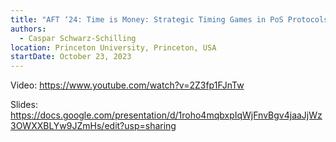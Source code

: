 ```yaml
---
title: "AFT ‘24: Time is Money: Strategic Timing Games in PoS Protocols"
authors:
  - Caspar Schwarz-Schilling
location: Princeton University, Princeton, USA
startDate: October 23, 2023
---
```


Video: <https://www.youtube.com/watch?v=2Z3fp1FJnTw>

Slides: <https://docs.google.com/presentation/d/1roho4mqbxpIqWjFnvBgv4jaaJjWz3OWXXBLYw9JZmHs/edit?usp=sharing>
